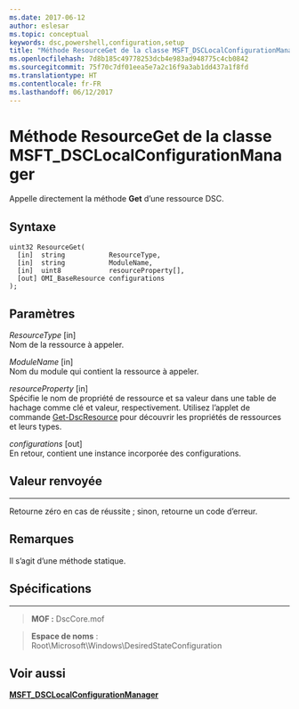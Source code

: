 ```yaml
---
ms.date: 2017-06-12
author: eslesar
ms.topic: conceptual
keywords: dsc,powershell,configuration,setup
title: "Méthode ResourceGet de la classe MSFT_DSCLocalConfigurationManager"
ms.openlocfilehash: 7d8b185c49778253dcb4e983ad948775c4cb0842
ms.sourcegitcommit: 75f70c7df01eea5e7a2c16f9a3ab1dd437a1f8fd
ms.translationtype: HT
ms.contentlocale: fr-FR
ms.lasthandoff: 06/12/2017
---
```

<a id="resourceget-method-of-the-msftdsclocalconfigurationmanager-class" class="xliff"></a>
# Méthode ResourceGet de la classe MSFT_DSCLocalConfigurationManager

Appelle directement la méthode **Get** d’une ressource DSC.

<a id="syntax" class="xliff"></a>
Syntaxe
------

```mof
uint32 ResourceGet(
  [in]  string           ResourceType,
  [in]  string           ModuleName,
  [in]  uint8            resourceProperty[],
  [out] OMI_BaseResource configurations
);
```

<a id="parameters" class="xliff"></a>
Paramètres
----------

*ResourceType* \[in\]  
Nom de la ressource à appeler.

*ModuleName* \[in\]  
Nom du module qui contient la ressource à appeler.

*resourceProperty* \[in\]  
Spécifie le nom de propriété de ressource et sa valeur dans une table de hachage comme clé et valeur, respectivement. Utilisez l’applet de commande [Get-DscResource](https://technet.microsoft.com/en-us/library/dn521625.aspx) pour découvrir les propriétés de ressources et leurs types.

*configurations* \[out\]  
En retour, contient une instance incorporée des configurations.

<a id="return-value" class="xliff"></a>
## Valeur renvoyée
------------

Retourne zéro en cas de réussite ; sinon, retourne un code d’erreur.

<a id="remarks" class="xliff"></a>
## Remarques

Il s’agit d’une méthode statique.

<a id="requirements" class="xliff"></a>
## Spécifications
------------
>**MOF :** DscCore.mof

>**Espace de noms** : Root\Microsoft\Windows\DesiredStateConfiguration


<a id="see-also" class="xliff"></a>
## Voir aussi


[**MSFT_DSCLocalConfigurationManager**](msft-dsclocalconfigurationmanager.md)


 

 



